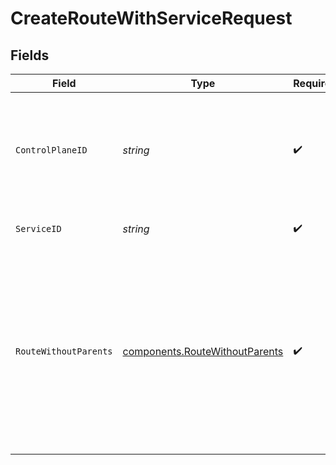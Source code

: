 # CreateRouteWithServiceRequest


## Fields

| Field                                                                                                                                                  | Type                                                                                                                                                   | Required                                                                                                                                               | Description                                                                                                                                            | Example                                                                                                                                                |
| ------------------------------------------------------------------------------------------------------------------------------------------------------ | ------------------------------------------------------------------------------------------------------------------------------------------------------ | ------------------------------------------------------------------------------------------------------------------------------------------------------ | ------------------------------------------------------------------------------------------------------------------------------------------------------ | ------------------------------------------------------------------------------------------------------------------------------------------------------ |
| `ControlPlaneID`                                                                                                                                       | *string*                                                                                                                                               | :heavy_check_mark:                                                                                                                                     | The UUID of your control plane. This variable is available in the Konnect manager.                                                                     | 9524ec7d-36d9-465d-a8c5-83a3c9390458                                                                                                                   |
| `ServiceID`                                                                                                                                            | *string*                                                                                                                                               | :heavy_check_mark:                                                                                                                                     | ID of the Service to lookup                                                                                                                            | 7fca84d6-7d37-4a74-a7b0-93e576089a41                                                                                                                   |
| `RouteWithoutParents`                                                                                                                                  | [components.RouteWithoutParents](../../models/components/routewithoutparents.md)                                                                       | :heavy_check_mark:                                                                                                                                     | Description of new Route for creation                                                                                                                  | {<br/>"hosts": [<br/>"foo.example.com",<br/>"foo.example.us"<br/>],<br/>"id": "56c4566c-14cc-4132-9011-4139fcbbe50a",<br/>"name": "example-route",<br/>"paths": [<br/>"/v1",<br/>"/v2"<br/>]<br/>} |